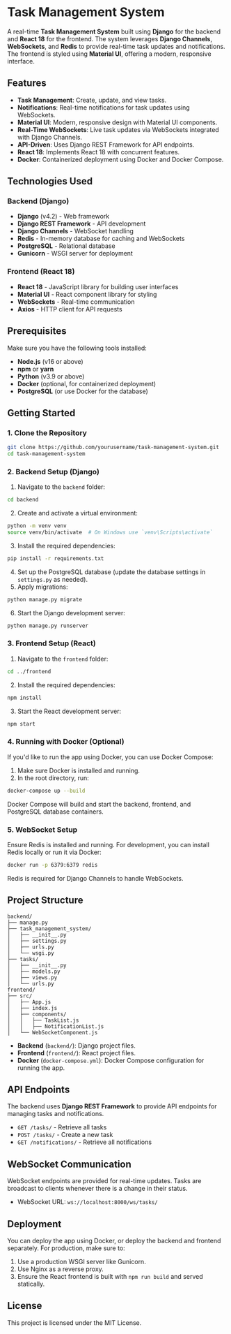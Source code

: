 # Task Management System

A real-time **Task Management System** built using **Django** for the backend and **React 18** for the frontend. The system leverages **Django Channels**, **WebSockets**, and **Redis** to provide real-time task updates and notifications. The frontend is styled using **Material UI**, offering a modern, responsive interface.

## Features

- **Task Management**: Create, update, and view tasks.
- **Notifications**: Real-time notifications for task updates using WebSockets.
- **Material UI**: Modern, responsive design with Material UI components.
- **Real-Time WebSockets**: Live task updates via WebSockets integrated with Django Channels.
- **API-Driven**: Uses Django REST Framework for API endpoints.
- **React 18**: Implements React 18 with concurrent features.
- **Docker**: Containerized deployment using Docker and Docker Compose.

## Technologies Used

### Backend (Django)

- **Django** (v4.2) - Web framework
- **Django REST Framework** - API development
- **Django Channels** - WebSocket handling
- **Redis** - In-memory database for caching and WebSockets
- **PostgreSQL** - Relational database
- **Gunicorn** - WSGI server for deployment

### Frontend (React 18)

- **React 18** - JavaScript library for building user interfaces
- **Material UI** - React component library for styling
- **WebSockets** - Real-time communication
- **Axios** - HTTP client for API requests

## Prerequisites

Make sure you have the following tools installed:

- **Node.js** (v16 or above)
- **npm** or **yarn**
- **Python** (v3.9 or above)
- **Docker** (optional, for containerized deployment)
- **PostgreSQL** (or use Docker for the database)

## Getting Started

### 1. Clone the Repository

```bash
git clone https://github.com/yourusername/task-management-system.git
cd task-management-system
```

### 2. Backend Setup (Django)

1. Navigate to the `backend` folder:

```bash
cd backend
```

2. Create and activate a virtual environment:

```bash
python -m venv venv
source venv/bin/activate  # On Windows use `venv\Scripts\activate`
```

3. Install the required dependencies:

```bash
pip install -r requirements.txt
```

4. Set up the PostgreSQL database (update the database settings in `settings.py` as needed).
5. Apply migrations:

```bash
python manage.py migrate
```

6. Start the Django development server:

```bash
python manage.py runserver
```

### 3. Frontend Setup (React)

1. Navigate to the `frontend` folder:

```bash
cd ../frontend
```

2. Install the required dependencies:

```bash
npm install
```

3. Start the React development server:

```bash
npm start
```

### 4. Running with Docker (Optional)

If you'd like to run the app using Docker, you can use Docker Compose:

1. Make sure Docker is installed and running.
2. In the root directory, run:

```bash
docker-compose up --build
```

Docker Compose will build and start the backend, frontend, and PostgreSQL database containers.

### 5. WebSocket Setup

Ensure Redis is installed and running. For development, you can install Redis locally or run it via Docker:

```bash
docker run -p 6379:6379 redis
```

Redis is required for Django Channels to handle WebSockets.

## Project Structure

```
backend/
├── manage.py
├── task_management_system/
│   ├── __init__.py
│   ├── settings.py
│   ├── urls.py
│   └── wsgi.py
├── tasks/
│   ├── __init__.py
│   ├── models.py
│   ├── views.py
│   └── urls.py
frontend/
├── src/
│   ├── App.js
│   ├── index.js
│   ├── components/
│   │   ├── TaskList.js
│   │   ├── NotificationList.js
│   └── WebSocketComponent.js
```

- **Backend** (`backend/`): Django project files.
- **Frontend** (`frontend/`): React project files.
- **Docker** (`docker-compose.yml`): Docker Compose configuration for running the app.

## API Endpoints

The backend uses **Django REST Framework** to provide API endpoints for managing tasks and notifications.

- `GET /tasks/` - Retrieve all tasks
- `POST /tasks/` - Create a new task
- `GET /notifications/` - Retrieve all notifications

## WebSocket Communication

WebSocket endpoints are provided for real-time updates. Tasks are broadcast to clients whenever there is a change in their status.

- WebSocket URL: `ws://localhost:8000/ws/tasks/`

## Deployment

You can deploy the app using Docker, or deploy the backend and frontend separately. For production, make sure to:

1. Use a production WSGI server like Gunicorn.
2. Use Nginx as a reverse proxy.
3. Ensure the React frontend is built with `npm run build` and served statically.

## License

This project is licensed under the MIT License.
